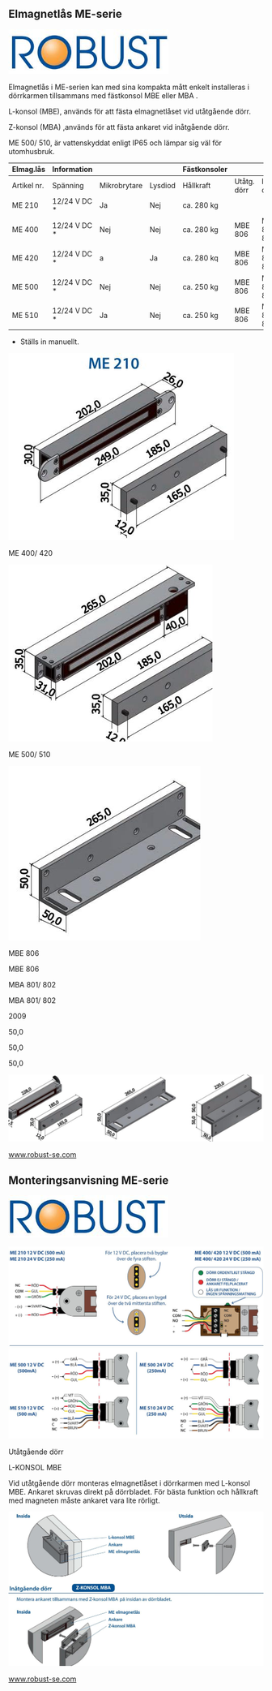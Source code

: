 ## Elmagnetlås ME-serie

![](_page_0_Picture_1.jpeg)

Elmagnetlås i ME-serien kan med sina kompakta mått enkelt installeras i dörrkarmen tillsammans med fästkonsol MBE eller MBA .

L-konsol (MBE), används för att fästa elmagnetlåset vid utåtgående dörr.

Z-konsol (MBA) ,används för att fästa ankaret vid inåtgående dörr.

ME 500/ 510, är vattenskyddat enligt IP65 och lämpar sig väl för utomhusbruk.

| Elmag.lås   | Information  |              |         | Fästkonsoler |             |              |
|-------------|--------------|--------------|---------|--------------|-------------|--------------|
| Artikel nr. | Spänning     | Mikrobrytare | Lysdiod | Hållkraft    | Utåtg. dörr | Inåtg. dörr  |
| ME 210      | 12/24 V DC * | Ja           | Nej     | ca. 280 kg   |             |              |
| ME 400      | 12/24 V DC * | Nej          | Nej     | ca. 280 kg   | MBE 806     | MBA 801/ 802 |
| ME 420      | 12/24 V DC * | a            | Ja      | ca. 280 kq   | MBE 806     | MBA 801/ 802 |
| ME 500      | 12/24 V DC * | Nej          | Nej     | ca. 250 kg   | MBE 806     | MBA 801/ 802 |
| ME 510      | 12/24 V DC * | Ja           | Nej     | ca. 250 kg   | MBE 806     | MBA 801/ 802 |

* Ställs in manuellt.

![](_page_0_Picture_8.jpeg)

ME 400/ 420

![](_page_0_Picture_10.jpeg)

ME 500/ 510

![](_page_0_Picture_11.jpeg)

MBE 806

MBE 806

MBA 801/ 802

MBA 801/ 802

2009

50,0

50,0

50,0

![](_page_0_Picture_14.jpeg)

www.robust-se.com

## Monteringsanvisning ME-serie

![](_page_1_Picture_1.jpeg)

![](_page_1_Figure_2.jpeg)

Utåtgående dörr

L-KONSOL MBE

Vid utåtgående dörr monteras elmagnetlåset i dörrkarmen med L-konsol MBE. Ankaret skruvas direkt på dörrbladet. För bästa funktion och hållkraft med magneten måste ankaret vara lite rörligt.

![](_page_1_Figure_6.jpeg)

www.robust-se.com
